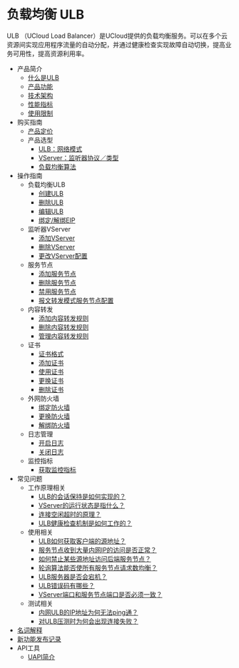 
# 负载均衡 ULB

  ULB （UCloud Load Balancer）是UCloud提供的负载均衡服务。可以在多个云资源间实现应用程序流量的自动分配，并通过健康检查实现故障自动切换，提高业务可用性，提高资源利用率。
  

* 产品简介
    * [什么是ULB](/ulb/intro/whatisulb)
    * [产品功能](/ulb/intro/function)
    * [技术架构](/ulb/intro/architecture)
    * [性能指标](/ulb/intro/performance)
    * [使用限制](/ulb/intro/limit)
* 购买指南
    * [产品定价](/ulb/fast/price)
    * 产品选型
        * [ULB：网络模式](/ulb/fast/createulb/networktype)
        * [VServer：监听器协议／类型](/ulb/fast/createulb/vservertype)
        * [负载均衡算法](/ulb/fast/createulb/algorithm)
* 操作指南
    * 负载均衡ULB
        * [创建ULB](/ulb/guide/ulb/createulb)
        * [删除ULB](/ulb/guide/ulb/deleteulb)
        * [编辑ULB](/ulb/guide/ulb/editulb)
        * [绑定/解绑EIP](/ulb/guide/ulb/eip)
    * 监听器VServer
        * [添加VServer](/ulb/guide/vserver/createvserver)
        * [删除VServer](/ulb/guide/vserver/deletevserver)
        * [更改VServer配置](/ulb/guide/vserver/editvserver)
    * 服务节点
        * [添加服务节点](/ulb/guide/realserver/addrealserver)
        * [删除服务节点](/ulb/guide/realserver/deleterealserver)
        * [禁用服务节点](/ulb/guide/realserver/disablerealserver)
        * [报文转发模式服务节点配置](/ulb/guide/realserver/editrealserver)
    * 内容转发
        * [添加内容转发规则](/ulb/guide/forwardpolicy/addrule)
        * [删除内容转发规则](/ulb/guide/forwardpolicy/deleterule)
        * [管理内容转发规则](/ulb/guide/forwardpolicy/editrule)
    * 证书
        * [证书格式](/ulb/guide/certificate/certificateformat)
        * [添加证书](/ulb/guide/certificate/addcertificate)
        * [使用证书](/ulb/guide/certificate/use)
        * [更换证书](/ulb/guide/certificate/replacecertificate)
        * [删除证书](/ulb/guide/certificate/deletecertificate)
    * 外网防火墙
        * [绑定防火墙](/ulb/guide/firewall/bindfirewall)
        * [更换防火墙](/ulb/guide/firewall/updatefirewall)
        * [解绑防火墙](/ulb/guide/firewall/unbindfirewall)
    * 日志管理
        * [开启日志](/ulb/guide/log/openlog)
        * [关闭日志](/ulb/guide/log/closelog)
    * 监控指标
        * [获取监控指标](/ulb/guide/ulbmonitor/getmonitoring)
* 常见问题
    * 工作原理相关
        * [ULB的会话保持是如何实现的？](/ulb/faq/session)
        * [VServer的运行状态是指什么？](/ulb/faq/vserverstatus)
        * [连接空闲超时的原理？](/ulb/faq/idletimeout)
        * [ULB健康检查机制是如何工作的？](/ulb/faq/ulbhealthcheck)
    * 使用相关
        * [ULB如何获取客户端的源地址？](/ulb/faq/sourceip)
        * [服务节点收到大量内网IP的访问是否正常？](/ulb/faq/intranetip)
        * [如何禁止某些源地址访问后端服务节点？](/ulb/faq/firewall)
        * [轮询算法能否使所有服务节点请求数均衡？](/ulb/faq/pollingalgorithm)
        * [ULB服务器是否会宕机？](/ulb/faq/ulbserver)
        * [ULB错误码有哪些？](/ulb/faq/errorcode)
        * [VServer端口和服务节点端口是否必须一致？](/ulb/faq/vserverport)
    * 测试相关
        * [内网ULB的IP地址为何无法ping通？](/ulb/faq/ping)
        * [对ULB压测时为何会出现连接失败？](/ulb/faq/pressuretest)
* [名词解释](/ulb/_glossary)
* [新功能发布记录](/ulb/newfunctions)    
* API工具
    * [UAPI简介](/ulb/api/uapi)  
    
    
    
 
